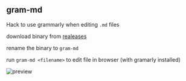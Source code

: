 ## gram-md

Hack to use grammarly when editing `.md` files

download binary from [realeases](https://github.com/scriptonist/gram-md/releases)

rename the binary to `gram-md`

run `gram-md <filename>` to edit file in browser (with gramarly installed)

![preview](/image)
